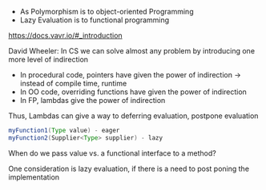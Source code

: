 
* As Polymorphism is to object-oriented Programming
* Lazy Evaluation is to functional programming

https://docs.vavr.io/#_introduction

David Wheeler: In CS we can solve almost any problem by introducing
one more level of indirection

* In procedural code, pointers have given the power of indirection -> instead of compile time, runtime
* In OO code, overriding functions have given the power of indirection
* In FP, lambdas give the power of indirection

Thus, Lambdas can give a way to deferring evaluation, postpone evaluation

```java
myFunction1(Type value) - eager
myFunction2(Supplier<Type> supplier) - lazy
```


When do we pass value vs. a functional interface to a method?

One consideration is lazy evaluation, if there is a need to post poning the implementation

